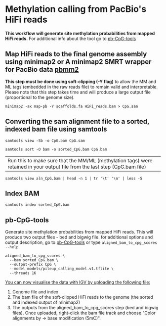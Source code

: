 # Methylation calling from PacBio's HiFi reads 

**This workflow will generate site methylation probabilities from mapped HiFi reads.** 
For additional info about the tool go to [pb-CpG-tools](https://github.com/PacificBiosciences/pb-CpG-tools)

## Map HiFi reads to the final genome assembly using minimap2 or A minimap2 SMRT wrapper for PacBio data [pbmm2](https://github.com/PacificBiosciences/pbmm2)

**This step must be done using soft-clipping (-Y flag)** to allow the MM and ML tags (embedded in the raw reads file) to remain valid and interpretable. Please note that this step takes time and will produce a large output file (proportional to the genome size). 

```
minimap2 -ax map-pb -Y scaffolds.fa HiFi_reads.bam > CpG.sam
```

## Converting the sam alignment file to a sorted, indexed bam file using samtools

```
samtools view -Sb -o CpG.bam CpG.sam
```

```
samtools sort -O bam -o sorted_CpG.bam CpG.bam
```

<table><tr><td>Run this to make sure that the MM/ML (methylation tags) were retained in your output file from the last step (CpG.bam file)</td></tr></table>

```
samtools view aln_CpG.bam | head -n 1 | tr '\t' '\n' | less -S
```

## Index BAM

```
samtools index sorted_CpG.bam
```

## pb-CpG-tools

Generate site methylation probabilities from mapped HiFi reads. This will produce two output files - bed and bigwig file. for additional options and output description, go to [pb-CpG-tools](https://github.com/PacificBiosciences/pb-CpG-tools) or type ```aligned_bam_to_cpg_scores --help```

```
aligned_bam_to_cpg_scores \
  --bam sorted_CpG.bam \
  --output-prefix CpG \
  --model models/pileup_calling_model.v1.tflite \
  --threads 16
```

<ins>You can now visualise the data with IGV by uploading the following file:</ins>
1. Genome file and index
2. The bam file of the soft-clipped HiFi reads to the genome (the sorted and indexed output of minimap2)
3. The outputs from the aligned_bam_to_cpg_scores step (bed and bigwig files).
Once uploaded, right-click the bam file track and choose "Color alignments by -> base modification (5mC)". 
